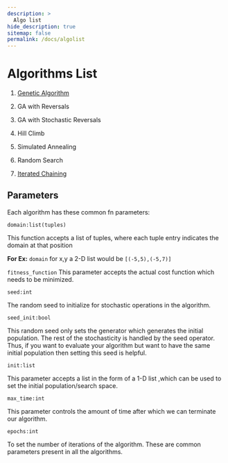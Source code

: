 ```yaml
---
description: >
  Algo list
hide_description: true
sitemap: false
permalink: /docs/algolist
---
```



# Algorithms List

1. [Genetic Algorithm](https://github.com/Agrover112/fliscopt/blob/docs/docs/genetic.md)

2. GA with Reversals

3. GA with Stochastic Reversals

4. Hill Climb

6. Simulated Annealing

8. Random Search

10. [Iterated Chaining](https://github.com/Agrover112/fliscopt/blob/docs/docs/iterated-chaining.md)




## Parameters

Each algorithm has these common fn parameters:


``domain:list(tuples)``

This function accepts a list of tuples, where each tuple entry indicates the domain at that position 

**For Ex:** 
``domain`` for x,y a 2-D list would be ``[(-5,5),(-5,7)]``

``fitness_function``
This parameter accepts the actual cost function which needs to be minimized.

``seed:int ``

The random seed to initialize for stochastic operations in the algorithm.

``seed_init:bool ``

This random seed only sets the generator which generates the initial population.
The rest of the stochasticity is handled by the seed operator. 
Thus, if you want to evaluate your algorithm but want to have the same initial population then setting this seed is helpful.

``init:list ``

This parameter accepts a list in the form of a 1-D list ,which can be used to set the initial population/search space.

``max_time:int``

This parameter controls the amount of time after which we can terminate our algorithm.

``epochs:int``

To set the number of iterations of the algorithm.
These are common parameters present in all the algorithms.
